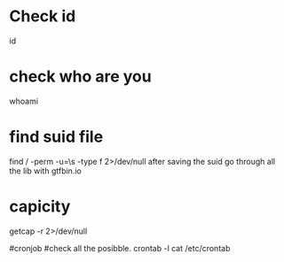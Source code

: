 # Check id
id

# check who are you
whoami

# find suid file
find / -perm -u=\s -type f 2>/dev/null
after saving the suid go through all the lib with gtfbin.io

# capicity
getcap -r 2>/dev/null

#cronjob
#check all the posibble.
crontab -l 
cat /etc/crontab
